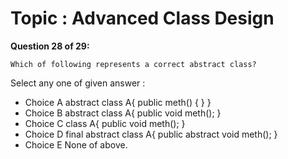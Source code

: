 Topic : Advanced Class Design
=============================
**Question 28 of 29:**
```
Which of following represents a correct abstract class?
```

Select any one of given answer :
- Choice A abstract class A{ public meth() { } }
- Choice B abstract class A{ public void meth(); }
- Choice C class A{ public void meth(); }
- Choice D final abstract class A{ public abstract void meth(); }
- Choice E None of above.

